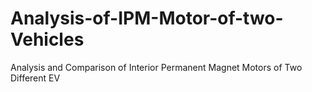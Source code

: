 # Analysis-of-IPM-Motor-of-two-Vehicles
Analysis and Comparison of Interior Permanent Magnet Motors of Two Different EV
